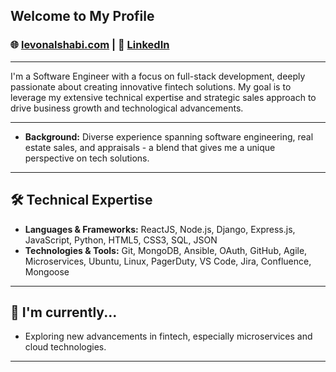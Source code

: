 ## Welcome to My Profile

###  🌐 [levonalshabi.com](http://levonalshabi.com) | 🔗 [LinkedIn](https://www.linkedin.com/in/lalshabi/)

---

I'm a Software Engineer with a focus on full-stack development, deeply passionate about creating innovative fintech solutions. My goal is to leverage my extensive technical expertise and strategic sales approach to drive business growth and technological advancements.

---


- **Background:** Diverse experience spanning software engineering, real estate sales, and appraisals - a blend that gives me a unique perspective on tech solutions.

---

## 🛠️ Technical Expertise

- **Languages & Frameworks:** ReactJS, Node.js, Django, Express.js, JavaScript, Python, HTML5, CSS3, SQL, JSON
- **Technologies & Tools:** Git, MongoDB, Ansible, OAuth, GitHub, Agile, Microservices, Ubuntu, Linux, PagerDuty, VS Code, Jira, Confluence, Mongoose

---

## 🌱 I'm currently...

- Exploring new advancements in fintech, especially microservices and cloud technologies.

---




